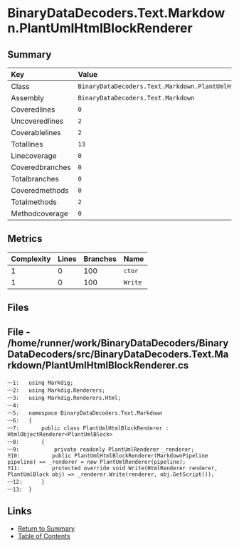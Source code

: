 ﻿# BinaryDataDecoders.Text.Markdown.PlantUmlHtmlBlockRenderer

## Summary

| Key             | Value                                                        |
| :-------------- | :----------------------------------------------------------- |
| Class           | `BinaryDataDecoders.Text.Markdown.PlantUmlHtmlBlockRenderer` |
| Assembly        | `BinaryDataDecoders.Text.Markdown`                           |
| Coveredlines    | `0`                                                          |
| Uncoveredlines  | `2`                                                          |
| Coverablelines  | `2`                                                          |
| Totallines      | `13`                                                         |
| Linecoverage    | `0`                                                          |
| Coveredbranches | `0`                                                          |
| Totalbranches   | `0`                                                          |
| Coveredmethods  | `0`                                                          |
| Totalmethods    | `2`                                                          |
| Methodcoverage  | `0`                                                          |

## Metrics

| Complexity | Lines | Branches | Name    |
| :--------- | :---- | :------- | :------ |
| 1          | 0     | 100      | `ctor`  |
| 1          | 0     | 100      | `Write` |

## Files

## File - /home/runner/work/BinaryDataDecoders/BinaryDataDecoders/src/BinaryDataDecoders.Text.Markdown/PlantUmlHtmlBlockRenderer.cs

```CSharp
〰1:   using Markdig;
〰2:   using Markdig.Renderers;
〰3:   using Markdig.Renderers.Html;
〰4:   
〰5:   namespace BinaryDataDecoders.Text.Markdown
〰6:   {
〰7:       public class PlantUmlHtmlBlockRenderer : HtmlObjectRenderer<PlantUmlBlock>
〰8:       {
〰9:           private readonly PlantUmlRenderer _renderer;
‼10:          public PlantUmlHtmlBlockRenderer(MarkdownPipeline pipeline) => _renderer = new PlantUmlRenderer(pipeline);
‼11:          protected override void Write(HtmlRenderer renderer, PlantUmlBlock obj) => _renderer.Write(renderer, obj.GetScript());
〰12:      }
〰13:  }
```

## Links

* [Return to Summary](Summary.md)
* [Table of Contents](../TOC.md)

